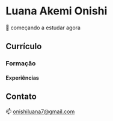 # Luana Akemi Onishi
🌱 começando a estudar agora

## Currículo 

### Formação 

#### Experiências 

## Contato
📫 onishiluana7@gmail.com
